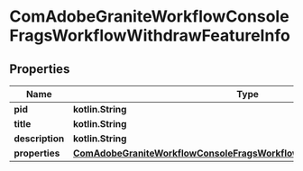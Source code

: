 
# ComAdobeGraniteWorkflowConsoleFragsWorkflowWithdrawFeatureInfo

## Properties
Name | Type | Description | Notes
------------ | ------------- | ------------- | -------------
**pid** | **kotlin.String** |  |  [optional]
**title** | **kotlin.String** |  |  [optional]
**description** | **kotlin.String** |  |  [optional]
**properties** | [**ComAdobeGraniteWorkflowConsoleFragsWorkflowWithdrawFeatureProperties**](ComAdobeGraniteWorkflowConsoleFragsWorkflowWithdrawFeatureProperties.md) |  |  [optional]



